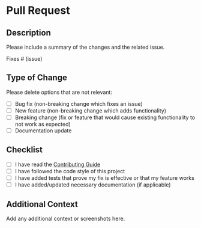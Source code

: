 # Pull Request

## Description
Please include a summary of the changes and the related issue.  

Fixes # (issue)

## Type of Change
Please delete options that are not relevant:
- [ ] Bug fix (non-breaking change which fixes an issue)
- [ ] New feature (non-breaking change which adds functionality)
- [ ] Breaking change (fix or feature that would cause existing functionality to not work as expected)
- [ ] Documentation update

## Checklist
- [ ] I have read the [Contributing Guide](CONTRIBUTING.md)
- [ ] I have followed the code style of this project
- [ ] I have added tests that prove my fix is effective or that my feature works
- [ ] I have added/updated necessary documentation (if applicable)

## Additional Context
Add any additional context or screenshots here.
